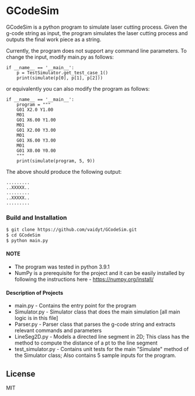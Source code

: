 # GCodeSim

GCodeSim is a python program to simulate laser cutting process. Given the g-code string as input, the program simulates the laser cutting process and outputs the final work piece as a string.

Currently, the program does not support any command line parameters. To change the input, modify main.py as follows:
```
if __name__ == '__main__':
    p = TestSimulator.get_test_case_1()
    print(simulate(p[0], p[1], p[2]))
```
or equivalently you can also modify the program as follows:

```
if __name__ == '__main__':
    program = """
    G01 X2.0 Y1.00
    M01
    G01 X6.00 Y1.00
    M01
    G01 X2.00 Y3.00
    M01
    G01 X6.00 Y3.00
    M01
    G01 X0.00 Y0.00
    """
    print(simulate(program, 5, 9))
```
The above should produce the following output:
```
.........
..XXXXX..
.........
..XXXXX..
.........
```

### Build and Installation
```sh
$ git clone https://github.com/vaidyt/GCodeSim.git
$ cd GCodeSim
$ python main.py
```

#### NOTE

- The program was tested in python 3.9.1
- NumPy is a prerequisite for the project and it can be easily installed by following the instructions here - https://numpy.org/install/ 


#### Description of Projects
- main.py - Contains the entry point for the program
- Simulator.py - Simulator class that does the main simulation [all main logic is in this file]
- Parser.py - Parser class that parses the g-code string and extracts relevant commands and parameters
- LineSeg2D.py - Models a directed line segment in 2D; This class has the method to compute the distance of a pt to the line segment
- test_simulator.py - Contains unit tests for the main "Simulate" method of the Simulator class; Also contains 5 sample inputs for the program.

License
----

MIT
